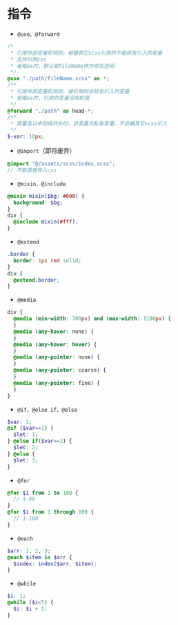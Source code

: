# 指令

- `@use、@forward`

```scss
/*
 * 引用外部变量和规则，但被其它scss引用时不能转发引入的变量
 * 支持引用css
 * 省略as时，默认取fileName作为命名空间
 */
@use "./path/fileName.scss" as *;
/**
 * 引用外部变量和规则，被引用时会转发引入的变量
 * 省略as时，引用的变量没有前缀
 */
@forward "./path" as head-*;
/**
 * 变量名以中划线开头时，该变量为私有变量，不会被其它scss引入
 */
$-var: 10px;
```

- `@import`（即将废弃）

```scss
@import "@/assets/scss/index.scss";
// 不能直接导入css
```

- `@mixin、@include`

```scss
@mixin mixin($bg: #000) {
  background: $bg;
}
div {
  @include mixin(#fff);
}
```

- `@extend`

```scss
.border {
  border: 1px red solid;
}
div {
  @extend.border;
}
```

- `@media`

```scss
div {
  @media (min-width: 700px) and (max-width: 1100px) {
  }
  @media (any-hover: none) {
  }
  @media (any-hover: hover) {
  }
  @media (any-pointer: none) {
  }
  @media (any-pointer: coarse) {
  }
  @media (any-pointer: fine) {
  }
}
```

- `@if、@else if、@else`

```scss
$var: 1;
@if ($var==1) {
  $let: 1;
} @else if($var==2) {
  $let: 2;
} @else {
  $let: 3;
}
```

- `@for`

```scss
@for $i from 1 to 100 {
  // 1-99
}
@for $i from 1 through 100 {
  // 1-100
}
```

- `@each`

```scss
$arr: 1, 2, 3;
@each $item in $arr {
  $index: index($arr, $item);
}
```

- `@while`

```scss
$i: 1;
@while ($i<5) {
  $i: $i + 1;
}
```
